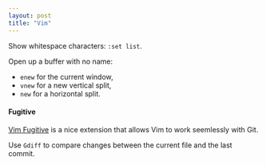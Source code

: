 ```yaml
---
layout: post 
title: "Vim"
---
```


Show whitespace characters: `:set list`.

Open up a buffer with no name:
 - `enew` for the current window,
 - `vnew` for a new vertical split,
 - `new` for a horizontal split.

#### Fugitive

[Vim Fugitive][fugitive] is a nice extension that allows Vim to work seemlessly with Git.

Use `Gdiff` to compare changes between the current file and the last commit.

[fugitive]:https://github.com/tpope/vim-fugitive
